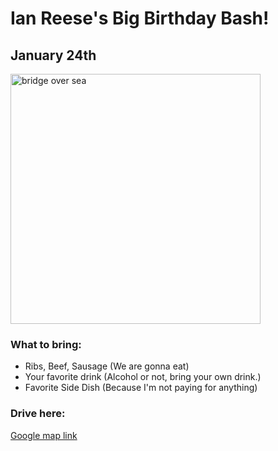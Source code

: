 <!-- This is one possible solution -->
<h1>Ian Reese's Big Birthday Bash!</h1>
<h2>January 24th </h2>

<style>
    .large-image { 
      width: 400px;
      height: auto; /* This maintains the aspect ratio */
    }
  </style>

<img src="https://images.unsplash.com/photo-1665939338177-5f393f5546c3?q=80&w=1000&auto=format&fit=crop&ixlib=rb-4.0.3&ixid=M3wxMjA3fDB8MHxwaG90by1wYWdlfHx8fGVufDB8fHx8fA%3D%3D"
  alt="bridge over sea" class="large-image">


<h3>What to bring:</h3>
<ul>
  <li>Ribs, Beef, Sausage (We are gonna eat)</li>
  <li>Your favorite drink (Alcohol or not, bring your own drink.)</li>
  <li>Favorite Side Dish (Because I'm not paying for anything)</li>
</ul>

<h3>Drive here:</h3>
<a
  href="https://www.google.com/maps/@35.7040744,139.5577317,3a,75y,289.6h,87.01t,0.72r/data=!3m6!1e1!3m4!1sgT28ssf0BB2LxZ63JNcL1w!2e0!7i13312!8i6656">Google
  map link</a>
